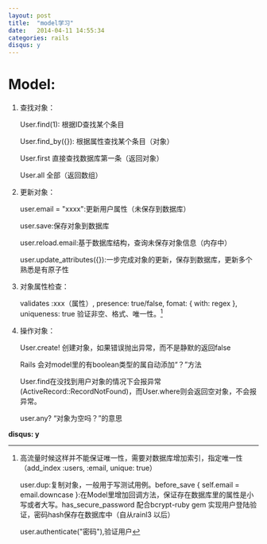 ```yaml
---
layout: post
title:  "model学习"
date:   2014-04-11 14:55:34
categories: rails
disqus: y
---
```

# Model:

1. 查找对象：

    User.find(1): 根据ID查找某个条目
    
    User.find_by({}): 根据属性查找某个条目（对象）

    User.first 直接查找数据库第一条（返回对象）
    
    User.all 全部（返回数组）

2. 更新对象：

    user.email = "xxxx":更新用户属性（未保存到数据库）
    
    user.save:保存对象到数据库
    
    user.reload.email:基于数据库结构，查询未保存对象信息（内存中）
    
    user.update_attributes({}):一步完成对象的更新，保存到数据库，更新多个熟悉是有原子性

3. 对象属性检查：

    validates :xxx（属性）, presence: true/false, fomat:       { with: regex }, uniqueness: true 验证非空、格式、唯一性。[^1]

[^1]: 高流量时候这样并不能保证唯一性，需要对数据库增加索引，指定唯一性（add_index :users, :email, unique: true）

    user.dup:复制对象，一般用于写测试用例。before_save { self.email = email.downcase }:在Model里增加回调方法，保证存在数据库里的属性是小写或者大写。has_secure_password 配合bcrypt-ruby gem 实现用户登陆验证，密码hash保存在数据库中（自从rainl3 以后）

    user.authenticate("密码"),验证用户

4. 操作对象：

    User.create! 创建对象，如果错误抛出异常，而不是静默的返回false

    Rails 会对model里的有boolean类型的属自动添加“？”方法

    User.find在没找到用户对象的情况下会报异常(ActiveRecord::RecordNotFound)，而User.where则会返回空对象，不会报异常。

    user.any? “对象为空吗？”的意思

**disqus: y**
